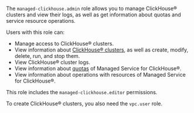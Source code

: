 The `managed-clickhouse.admin` role allows you to manage ClickHouse® clusters and view their logs, as well as get information about quotas and service resource operations.

Users with this role can:
* Manage access to ClickHouse® clusters.
* View information about [ClickHouse® clusters](../../managed-clickhouse/concepts/index.md), as well as create, modify, delete, run, and stop them.
* View ClickHouse® cluster logs.
* View information about [quotas](../../managed-clickhouse/concepts/limits.md#mch-quotas) of Managed Service for ClickHouse®.
* View information about operations with resources of Managed Service for ClickHouse®.

This role includes the `managed-clickhouse.editor` permissions.

To create ClickHouse® clusters, you also need the `vpc.user` role.
